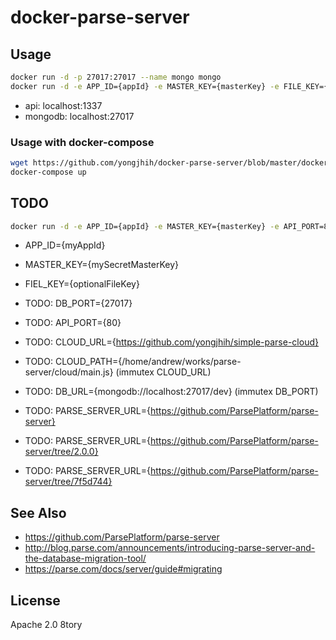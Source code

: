 # docker-parse-server

## Usage

```sh
docker run -d -p 27017:27017 --name mongo mongo
docker run -d -e APP_ID={appId} -e MASTER_KEY={masterKey} -e FILE_KEY={fileKey} --link mongo yongjhih/parse-server
```

* api: localhost:1337
* mongodb: localhost:27017

### Usage with docker-compose

```sh
wget https://github.com/yongjhih/docker-parse-server/blob/master/docker-compose.yml
docker-compose up
```

## TODO

```sh
docker run -d -e APP_ID={appId} -e MASTER_KEY={masterKey} -e API_PORT=80 -e DB_PORT=27017 yongjhih/parse-server
```

* APP_ID={myAppId}
* MASTER_KEY={mySecretMasterKey}
* FIEL_KEY={optionalFileKey}

* TODO: DB_PORT={27017}
* TODO: API_PORT={80}
* TODO: CLOUD_URL={https://github.com/yongjhih/simple-parse-cloud}
* TODO: CLOUD_PATH={/home/andrew/works/parse-server/cloud/main.js} (immutex CLOUD_URL)
* TODO: DB_URL={mongodb://localhost:27017/dev} (immutex DB_PORT)
* TODO: PARSE_SERVER_URL={https://github.com/ParsePlatform/parse-server}
* TODO: PARSE_SERVER_URL={https://github.com/ParsePlatform/parse-server/tree/2.0.0}
* TODO: PARSE_SERVER_URL={https://github.com/ParsePlatform/parse-server/tree/7f5d744}

## See Also

* https://github.com/ParsePlatform/parse-server
* http://blog.parse.com/announcements/introducing-parse-server-and-the-database-migration-tool/
* https://parse.com/docs/server/guide#migrating

## License

Apache 2.0 8tory
